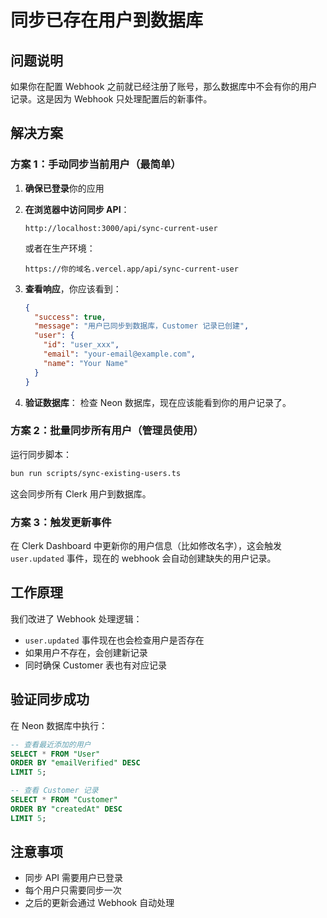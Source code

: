 # 同步已存在用户到数据库

## 问题说明
如果你在配置 Webhook 之前就已经注册了账号，那么数据库中不会有你的用户记录。这是因为 Webhook 只处理配置后的新事件。

## 解决方案

### 方案 1：手动同步当前用户（最简单）

1. **确保已登录**你的应用

2. **在浏览器中访问同步 API**：
   ```
   http://localhost:3000/api/sync-current-user
   ```

   或者在生产环境：
   ```
   https://你的域名.vercel.app/api/sync-current-user
   ```

3. **查看响应**，你应该看到：
   ```json
   {
     "success": true,
     "message": "用户已同步到数据库，Customer 记录已创建",
     "user": {
       "id": "user_xxx",
       "email": "your-email@example.com",
       "name": "Your Name"
     }
   }
   ```

4. **验证数据库**：
   检查 Neon 数据库，现在应该能看到你的用户记录了。

### 方案 2：批量同步所有用户（管理员使用）

运行同步脚本：
```bash
bun run scripts/sync-existing-users.ts
```

这会同步所有 Clerk 用户到数据库。

### 方案 3：触发更新事件

在 Clerk Dashboard 中更新你的用户信息（比如修改名字），这会触发 `user.updated` 事件，现在的 webhook 会自动创建缺失的用户记录。

## 工作原理

我们改进了 Webhook 处理逻辑：
- `user.updated` 事件现在也会检查用户是否存在
- 如果用户不存在，会创建新记录
- 同时确保 Customer 表也有对应记录

## 验证同步成功

在 Neon 数据库中执行：
```sql
-- 查看最近添加的用户
SELECT * FROM "User"
ORDER BY "emailVerified" DESC
LIMIT 5;

-- 查看 Customer 记录
SELECT * FROM "Customer"
ORDER BY "createdAt" DESC
LIMIT 5;
```

## 注意事项

- 同步 API 需要用户已登录
- 每个用户只需要同步一次
- 之后的更新会通过 Webhook 自动处理